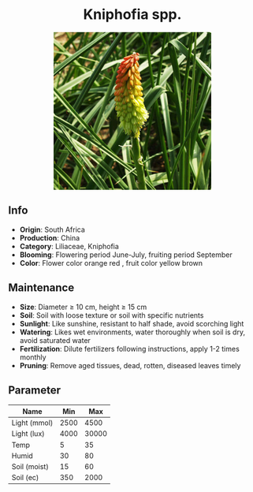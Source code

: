 <h1 align='center'>Kniphofia spp.</h1>
<p align="center">
    <img 
        align='center'
        width='320'
        src="../images/kniphofia spp.png" 
        alt='Kniphofia spp.' />
</p>

## Info

 - **Origin**: South Africa
 - **Production**: China
 - **Category**: Liliaceae, Kniphofia
 - **Blooming**: Flowering period June-July, fruiting period September
 - **Color**: Flower color orange red , fruit color yellow brown

## Maintenance

 - **Size**: Diameter ≥ 10 cm, height ≥ 15 cm
 - **Soil**: Soil with loose texture or soil with specific nutrients
 - **Sunlight**: Like sunshine, resistant to half shade, avoid scorching light
 - **Watering**: Likes wet environments, water thoroughly when soil is dry, avoid saturated water
 - **Fertilization**: Dilute fertilizers following instructions, apply 1-2 times monthly
 - **Pruning**: Remove aged tissues, dead, rotten, diseased leaves timely

## Parameter

| Name         | Min  | Max   |
|--------------|------|-------|
| Light (mmol) | 2500 | 4500  |
| Light (lux)  | 4000 | 30000 |
| Temp         | 5    | 35    |
| Humid        | 30   | 80    |
| Soil (moist) | 15   | 60    |
| Soil (ec)    | 350  | 2000  |